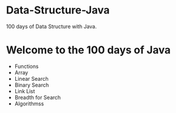 # Data-Structure-Java
100 days of Data Structure with Java.
<h1> Welcome to the 100 days of Java </h1>

- Functions 
- Array
- Linear Search
- Binary Search
- Link List
- Breadth for Search
- Algorithmss
